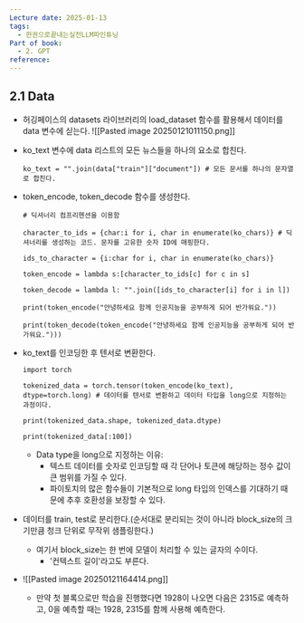 ```yaml
---
Lecture date: 2025-01-13
tags:
  - 한권으로끝내는실전LLM파인튜닝
Part of book:
  - 2. GPT
reference:
---
```

## 2.1 Data

- 허깅페이스의 datasets 라이브러리의 load_dataset 함수를 활용해서 데이터를 data 변수에 싣는다.
	 ![[Pasted image 20250121011150.png]]

- ko_text 변수에 data 리스트의 모든 뉴스들을 하나의 요소로 합친다.
	```
	ko_text = "".join(data["train"]["document"]) # 모든 문서를 하나의 문자열로 합친다.
	```

- token_encode, token_decode 함수를 생성한다.
	```
	# 딕셔너리 컴프리헨션을 이용함

	character_to_ids = {char:i for i, char in enumerate(ko_chars)} # 딕셔너리를 생성하는 코드. 문자를 고유한 숫자 ID에 매핑한다.

	ids_to_character = {i:char for i, char in enumerate(ko_chars)}

	token_encode = lambda s:[character_to_ids[c] for c in s]
	
	token_decode = lambda l: "".join([ids_to_character[i] for i in l])
	
	print(token_encode("안녕하세요 함께 인공지능을 공부하게 되어 반가워요."))
	
	print(token_decode(token_encode("안녕하세요 함께 인공지능을 공부하게 되어 반가워요.")))
	```

- ko_text를 인코딩한 후 텐서로 변환한다.
	```
	import torch

	tokenized_data = torch.tensor(token_encode(ko_text), dtype=torch.long) # 데이터를 텐서로 변환하고 데이터 타입을 long으로 지정하는 과정이다.	  
	
	print(tokenized_data.shape, tokenized_data.dtype)
		
	print(tokenized_data[:100])
	```
	- Data type을 long으로 지정하는 이유:
		- 텍스트 데이터를 숫자로 인코딩할 때 각 단어나 토큰에 해당하는 정수 값이 큰 범위를 가질 수 있다.
		- 파이토치의 많은 함수들이 기본적으로 long 타입의 인덱스를 기대하기 때문에 추후 호환성을 보장할 수 있다.

- 데이터를 train, test로 분리한다.(순서대로 분리되는 것이 아니라 block_size의 크기만큼 청크 단위로 무작위 샘플링한다.)
	- 여기서 block_size는 한 번에 모델이 처리할 수 있는 글자의 수이다.
		- '컨텍스트 길이'라고도 부른다.

- ![[Pasted image 20250121164414.png]]
	- 만약 첫 블록으로만 학습을 진행했다면 1928이 나오면 다음은 2315로 예측하고, 0을 예측할 때는 1928, 2315를 함께 사용해 예측한다.
